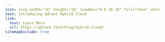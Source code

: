 ```yaml
---
icon: <svg width="16" height="16" viewBox="0 0 16 16" fill="none" xmlns="http://www.w3.org/2000/svg"><g clip-path="url(#clip0_770_2716)"><path d="M14.598 6.37199C14.486 6.14399 14.254 5.99999 14 5.99999H8.7447L9.3287 0.739993C9.36204 0.44266 9.1927 0.159993 8.91537 0.0479934C8.63737 -0.0653399 8.31937 0.0226601 8.13737 0.259327L1.4707 8.92599C1.31604 9.12733 1.2887 9.39933 1.40137 9.62733C1.51404 9.85599 1.74604 9.99999 2.00004 9.99999H7.25537L6.67137 15.26C6.63804 15.5573 6.80737 15.84 7.0847 15.952C7.16537 15.9847 7.25004 16 7.33337 16C7.53604 16 7.73337 15.9073 7.86204 15.74L14.5287 7.07333C14.6834 6.87199 14.71 6.59999 14.598 6.37199Z" fill="#8547FF"/></g><defs><clipPath id="clip0_770_2716"><rect width="16" height="16" fill="white"/></clipPath></defs></svg>
text: Introducing Qdrant Hybrid Cloud
link:
  text: Learn More
  url: https://qdrant.tech/blog/hybrid-cloud/
sitemapExclude: true
---
```

